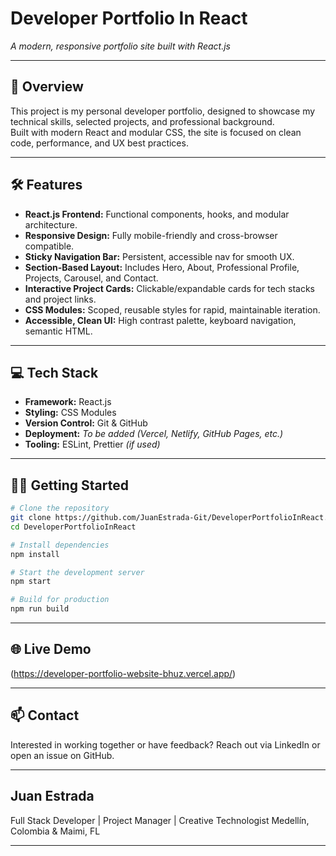 # Developer Portfolio In React

_A modern, responsive portfolio site built with React.js_

---

## 🚀 Overview

This project is my personal developer portfolio, designed to showcase my technical skills, selected projects, and professional background.  
Built with modern React and modular CSS, the site is focused on clean code, performance, and UX best practices.

---

## 🛠️ Features

- **React.js Frontend:** Functional components, hooks, and modular architecture.
- **Responsive Design:** Fully mobile-friendly and cross-browser compatible.
- **Sticky Navigation Bar:** Persistent, accessible nav for smooth UX.
- **Section-Based Layout:** Includes Hero, About, Professional Profile, Projects, Carousel, and Contact.
- **Interactive Project Cards:** Clickable/expandable cards for tech stacks and project links.
- **CSS Modules:** Scoped, reusable styles for rapid, maintainable iteration.
- **Accessible, Clean UI:** High contrast palette, keyboard navigation, semantic HTML.

---

## 💻 Tech Stack

- **Framework:** React.js
- **Styling:** CSS Modules
- **Version Control:** Git & GitHub
- **Deployment:** _To be added (Vercel, Netlify, GitHub Pages, etc.)_
- **Tooling:** ESLint, Prettier _(if used)_

---

## 🧑‍💻 Getting Started

```bash
# Clone the repository
git clone https://github.com/JuanEstrada-Git/DeveloperPortfolioInReact.git
cd DeveloperPortfolioInReact

# Install dependencies
npm install

# Start the development server
npm start

# Build for production
npm run build
```
---

## 🌐 Live Demo
(https://developer-portfolio-website-bhuz.vercel.app/)

---

## 📫 Contact
Interested in working together or have feedback?
Reach out via LinkedIn or open an issue on GitHub.

---

## Juan Estrada
Full Stack Developer | Project Manager | Creative Technologist
Medellín, Colombia & Maimi, FL

---
